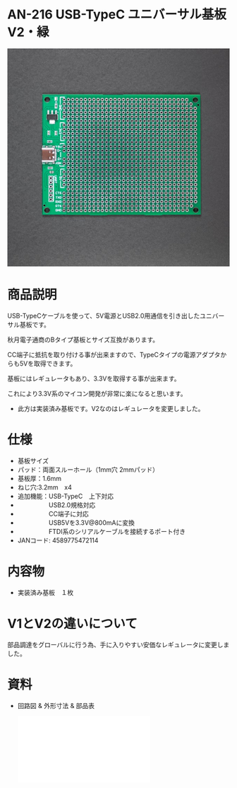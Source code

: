 # AN-216 USB-TypeC ユニバーサル基板V2・緑 

![商品画像](./img/1024x1024/DSC_2446.jpg)

# 商品説明

USB-TypeCケーブルを使って、5V電源とUSB2.0用通信を引き出したユニバーサル基板です。

秋月電子通商のBタイプ基板とサイズ互換があります。

CC端子に抵抗を取り付ける事が出来ますので、TypeCタイプの電源アダプタからも5Vを取得できます。

基板にはレギュレータもあり、3.3Vを取得する事が出来ます。

これにより3.3V系のマイコン開発が非常に楽になると思います。

* 此方は実装済み基板です。V2なのはレギュレータを変更しました。

# 仕様

- 基板サイズ
- パッド：両面スルーホール（1mm穴 2mmパッド）
- 基板厚：1.6mm
- ねじ穴:3.2mm　x4
- 追加機能：USB-TypeC　上下対応
- 　　　　　USB2.0規格対応
- 　　　　　CC端子に対応
- 　　　　　USB5Vを3.3V@800mAに変換
- 　　　　　FTDI系のシリアルケーブルを接続するポート付き
- JANコード: 4589775472114		
# 内容物

- 実装済み基板　１枚

# V1とV2の違いについて

部品調達をグローバルに行う為、手に入りやすい安価なレギュレータに変更しました。

# 資料

 - 回路図 & 外形寸法 & 部品表

    ![資料](./img/AN-216.pdf)
